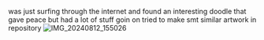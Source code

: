 was just surfing through the internet and found an interesting doodle
that gave peace but had a lot of stuff goin on
tried to make smt similar
artwork in repository
![IMG_20240812_155026](https://github.com/user-attachments/assets/6633a170-8712-453f-8434-3336050c8d65)
